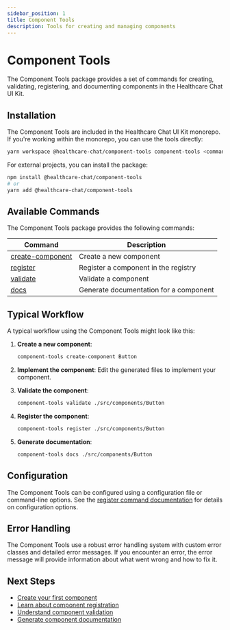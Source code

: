 ```yaml
---
sidebar_position: 1
title: Component Tools
description: Tools for creating and managing components
---
```


# Component Tools

The Component Tools package provides a set of commands for creating, validating, registering, and documenting components in the Healthcare Chat UI Kit.

## Installation

The Component Tools are included in the Healthcare Chat UI Kit monorepo. If you're working within the monorepo, you can use the tools directly:

```bash
yarn workspace @healthcare-chat/component-tools component-tools <command>
```

For external projects, you can install the package:

```bash
npm install @healthcare-chat/component-tools
# or
yarn add @healthcare-chat/component-tools
```

## Available Commands

The Component Tools package provides the following commands:

| Command | Description |
| ------- | ----------- |
| [create-component](./commands/create-component.md) | Create a new component |
| [register](./commands/register.md) | Register a component in the registry |
| [validate](./commands/validate.md) | Validate a component |
| [docs](./commands/docs.md) | Generate documentation for a component |

## Typical Workflow

A typical workflow using the Component Tools might look like this:

1. **Create a new component**:
   ```bash
   component-tools create-component Button
   ```

2. **Implement the component**:
   Edit the generated files to implement your component.

3. **Validate the component**:
   ```bash
   component-tools validate ./src/components/Button
   ```

4. **Register the component**:
   ```bash
   component-tools register ./src/components/Button
   ```

5. **Generate documentation**:
   ```bash
   component-tools docs ./src/components/Button
   ```

## Configuration

The Component Tools can be configured using a configuration file or command-line options. See the [register command documentation](./commands/register.md#configuration) for details on configuration options.

## Error Handling

The Component Tools use a robust error handling system with custom error classes and detailed error messages. If you encounter an error, the error message will provide information about what went wrong and how to fix it.

## Next Steps

- [Create your first component](./commands/create-component.md)
- [Learn about component registration](./commands/register.md)
- [Understand component validation](./commands/validate.md)
- [Generate component documentation](./commands/docs.md)
